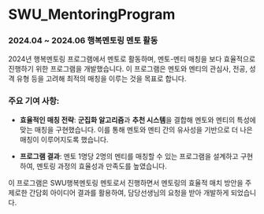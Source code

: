 # SWU_MentoringProgram

### **2024.04 ~ 2024.06 행복멘토링 멘토 활동**

2024년 행복멘토링 프로그램에서 멘토로 활동하며, 멘토-멘티 매칭을 보다 효율적으로 진행하기 위한 프로그램을 개발했습니다.
이 프로그램은 멘토와 멘티의 관심사, 전공, 성격 유형 등을 고려해 최적의 매칭을 이루는 것을 목표로 합니다.

### **주요 기여 사항:**
- **효율적인 매칭 전략**: **군집화 알고리즘**과 **추천 시스템**을 결합해 멘토와 멘티의 특성에 맞는 매칭을 구현했습니다. 이를 통해 멘토와 멘티 간의 유사성을 기반으로 더 나은 매칭이 이루어지도록 했습니다.

- **프로그램 결과**: 멘토 1명당 2명의 멘티를 매칭할 수 있는 프로그램을 설계하고 구현하여, 멘토링 과정의 효율성과 만족도를 높였습니다.

이 프로그램은
SWU행복멘토링 멘토로서 진행하면서 멘토링의 효율적 매치 방안을 주제로한 간담회 아이디어 결과를 활용하여, 담당선생님의 요청을 받아 개발하게 되었습니다.







